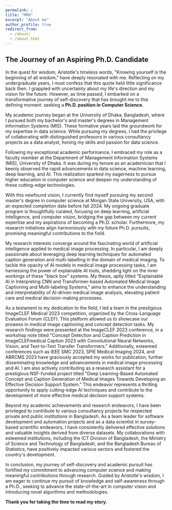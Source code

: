 ```yaml
---
permalink: /
title: "MRH"
excerpt: "About me"
author_profile: true
redirect_from: 
  - /about/
  - /about.html
---
```

## The Journey of an Aspiring Ph.D. Candidate
In the quest for wisdom, Aristotle's timeless words, "Knowing yourself is the beginning of all wisdom," have deeply resonated with me. Reflecting on my undergraduate years, I must confess that this quote held little significance back then. I grappled with uncertainty about my life's direction and my vision for the future. However, as time passed, I embarked on a transformative journey of self-discovery that has brought me to this defining moment: seeking a **Ph.D. position in Computer Science**.

My academic journey began at the University of Dhaka, Bangladesh, where I pursued both my bachelor's and master's degrees in Management Information Systems (MIS). These formative years laid the groundwork for my expertise in data science. While pursuing my degrees, I had the privilege of collaborating with distinguished professors in various consultancy projects as a data analyst, honing my skills and passion for data science.

Following my exceptional academic performance, I embraced my role as a faculty member at the Department of Management Information Systems (MIS), University of Dhaka. It was during my tenure as an academician that I keenly observed the rapid advancements in data science, machine learning, deep learning, and AI. This realization sparked my eagerness to pursue higher education in computer science and deepen my understanding of these cutting-edge technologies.

With this newfound vision, I currently find myself pursuing my second master's degree in computer science at Morgan State University, USA, with an expected completion date before fall 2024. My ongoing graduate program is thoughtfully curated, focusing on deep learning, artificial intelligence, and computer vision, bridging the gap between my current expertise and my aspirations of becoming a Ph.D. scholar. Furthermore, my research initiatives align harmoniously with my future Ph.D. pursuits, promising meaningful contributions to the field.

My research interests converge around the fascinating world of artificial intelligence applied to medical image processing. In particular, I am deeply passionate about leveraging deep learning techniques for automated caption generation and multi-labelling in the domain of medical imaging. To tackle the opacity of AI models in medical image processing tasks, I am harnessing the power of explainable AI tools, shedding light on the inner workings of these "black box" systems. My thesis, aptly titled "Explainable AI in Interpreting CNN and Transformer-based Automated Medical Image Captioning and Multi-labeling Systems," aims to enhance the understanding and interpretability of AI-driven medical image analysis, elevating patient care and medical decision-making processes.

As a testament to my dedication to the field, I led a team in the prestigious ImageCLEF Medical 2023 competition, organized by the Cross-Language Evaluation Forum (CLEF). This platform allowed us to showcase our prowess in medical image captioning and concept detection tasks. My research findings were presented at the ImageCLEF 2023 conference, in a workshop note titled "Concept Detection and Caption Prediction in ImageCLEFmedical Caption 2023 with Convolutional Neural Networks, Vision, and Text-to-Text Transfer Transformers." Additionally, esteemed conferences such as IEEE SMC 2023, SPIE Medical Imaging 2024, and ABRCMS 2023 have graciously accepted my works for publication, further disseminating knowledge and advancements in medical image processing and AI. I am also actively contributing as a research assistant for a prestigious NSF-funded project titled "Deep Learning-Based Automated Concept and Caption Generation of Medical Images Towards Developing an Effective Decision Support System." This endeavor represents a thrilling opportunity to apply cutting-edge AI techniques and contribute to the development of more effective medical decision support systems.

Beyond my academic achievements and research endeavors, I have been privileged to contribute to various consultancy projects for respected private and public institutions in Bangladesh. As a team leader for software development and automation projects and as a data scientist in survey-based scientific endeavors, I have consistently delivered effective solutions and valuable insights derived from diverse datasets. My collaborations with esteemed institutions, including the ICT Division of Bangladesh, the Ministry of Science and Technology of Bangladesh, and the Bangladesh Bureau of Statistics, have positively impacted various sectors and fostered the country's development.

In conclusion, my journey of self-discovery and academic pursuit has fortified my commitment to advancing computer science and making meaningful contributions through research. Guided by Aristotle's wisdom, I am eager to continue my pursuit of knowledge and self-awareness through a Ph.D., seeking to advance the state-of-the-art in computer vision and introducing novel algorithms and methodologies.

**Thank you for taking the time to read my story.**
